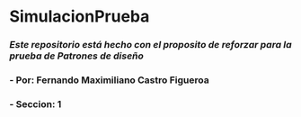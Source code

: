 # SimulacionPrueba
### ***Este repositorio está hecho con el proposito de reforzar para la prueba de Patrones de diseño***
### - Por: Fernando Maximiliano Castro Figueroa
### - Seccion: 1
